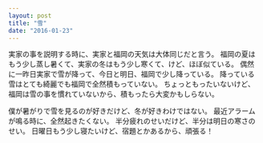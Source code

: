 ```yaml
---
layout: post
title: "雪"
date: "2016-01-23"
---
```

実家の事を説明する時に、実家と福岡の天気は大体同じだと言う。
福岡の夏はもう少し蒸し暑くて、実家の冬はもう少し寒くて、けど、ほぼ似ている。
偶然に一昨日実家で雪が降って、今日と明日、福岡で少し降っている。
降っている雪はとても綺麗でも福岡で全然積もっていない。
ちょっともったいないけど、福岡は雪の事を慣れていないから、積もったら大変かもしらない。

僕が暑がりで雪を見るのが好きだけど、冬が好きわけではない。
最近アラームが鳴る時に、全然起きたくない。
半分疲れのせいだけど、半分は明日の寒さのせい。
日曜日もう少し寝たいけど、宿題とかあるから、頑張る！
